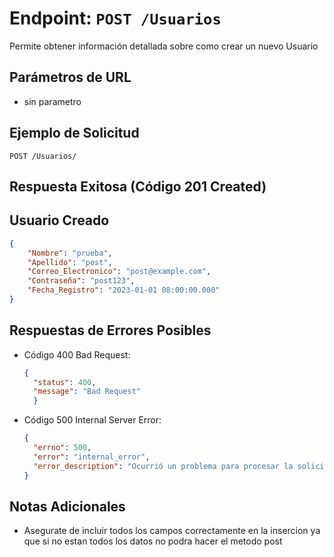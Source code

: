 # Endpoint: `POST /Usuarios`

Permite obtener información detallada sobre como crear un nuevo Usuario

## Parámetros de URL
- sin parametro 

## Ejemplo de Solicitud
```http
POST /Usuarios/
```

## Respuesta Exitosa (Código 201 Created)
## Usuario Creado
```json
{
    "Nombre": "prueba",
    "Apellido": "post",
    "Correo_Electronico": "post@example.com",
    "Contraseña": "post123",
    "Fecha_Registro": "2023-01-01 08:00:00.000"
}
```

## Respuestas de Errores Posibles
- Código 400 Bad Request:

  ```json
  {
    "status": 400,
    "message": "Bad Request"
    }
  ```

- Código 500 Internal Server Error:
  ```json
  {
    "errno": 500,
    "error": "internal_error",
    "error_description": "Ocurrió un problema para procesar la solicitud"
  }
  ``` 

## Notas Adicionales

- Asegurate de incluir todos los campos correctamente en la insercion ya que si no estan todos
los datos no podra hacer el metodo post
